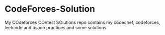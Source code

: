 # CodeForces-Solution
My COdeforces COntest SOlutions
repo contains my codechef, codeforces, leetcode and usaco practices and some solutions
